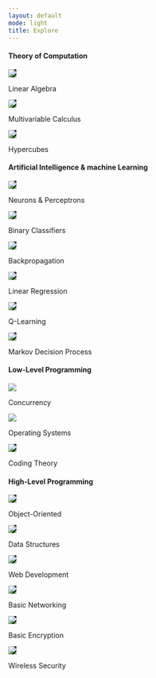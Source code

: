 ```yaml
---
layout: default
mode: light
title: Explore
---
```

<h4>Theory of Computation</h4>
<div class="explore-main-container">
    <div class="explore-content-container zoom small">
        <a href="/Mathematics/Linear Algebra.html">
            <div class="explore-content-image">
                <img style="background-color: black" src="/Assets/images/4-cube_dark.png">
            </div>
        </a>
        <div class="explore-content-title">
            <p>Linear Algebra</p>
        </div>
    </div>
    <div class="explore-content-container zoom small">
        <a href="/Mathematics/Multivariable Calculus.html">
        <div class="explore-content-image">
                <img style="background-color: black" src="/Assets/images/4-cube_dark.png">
            </div>
        </a>
        <div class="explore-content-title">
            <p>Multivariable Calculus</p>
        </div>
    </div>
    <div class="explore-content-container zoom small">
        <a href="/Mathematics/Hypercubes.html">
        <div class="explore-content-image">
                <img style="background-color: black" src="/Assets/images/4-cube_dark.png">
            </div>
        </a>
        <div class="explore-content-title">
            <p>Hypercubes</p>
        </div>
    </div>
</div>
<div class="space-div"></div>
<h4>Artificial Intelligence & machine Learning</h4>
<div class="explore-main-container">
    <div class="explore-content-container zoom small">
        <a href="/Artificial%20Intelligence/Neurons%20%26%20Perceptrons.html">
        <div class="explore-content-image">
                <img style="background-color: black" src="/Assets/images/4-cube_dark.png">
            </div>
        </a>
        <div class="explore-content-title">
            <p>Neurons & Perceptrons</p>
        </div>
    </div>
    <div class="explore-content-container zoom small">
        <a href="/Artificial Intelligence/Binary%20Classifiers.html">
        <div class="explore-content-image">
                <img style="background-color: black" src="/Assets/images/4-cube_dark.png">
            </div>
        </a>
        <div class="explore-content-title">
            <p>Binary Classifiers</p>
        </div>
    </div>
    <div class="explore-content-container zoom small">
        <a href="/Artificial Intelligence/Gradient%20Descent%20%26%20Backpropagation.html">
        <div class="explore-content-image">
                <img style="background-color: black" src="/Assets/images/4-cube_dark.png">
            </div>
        </a>
        <div class="explore-content-title">
            <p>Backpropagation</p>
        </div>
    </div>
    <div class="explore-content-container zoom small">
        <a href="/Machine%20Learning/linear%20regression.html">
        <div class="explore-content-image">
                <img style="background-color: black" src="/Assets/images/4-cube_dark.png">
            </div>
        </a>
        <div class="explore-content-title">
            <p>Linear Regression</p>
        </div>
    </div>
    <div class="explore-content-container zoom small">
        <a href="explore.html">
        <div class="explore-content-image">
                <img style="background-color: black" src="/Assets/images/4-cube_dark.png">
            </div>
        </a>
        <div class="explore-content-title">
            <p>Q-Learning</p>
        </div>
    </div>
    <div class="explore-content-container zoom small">
        <a href="explore.html">
        <div class="explore-content-image">
                <img style="background-color: black" src="/Assets/images/4-cube_dark.png">
            </div>
        </a>
        <div class="explore-content-title">
            <p>Markov Decision Process</p>
        </div>
    </div>
</div>
<div class="space-div"></div>
<h4>Low-Level Programming</h4>
<div class="explore-main-container">
    <div class="explore-content-container zoom small">
        <a href="/Low-Level Programming/Concurrency%20%26%20Operating%20Systems.html">
            <div class="explore-content-image"><img class="something" src="/Assets/images/4-cube_dark.png"></div>
        </a>
        <div class="explore-content-title">
            <p>Concurrency</p>
        </div>
    </div>
    <div class="explore-content-container zoom small">
        <a href="/Low-Level Programming/Concurrency%20%26%20Operating%20Systems.html">
            <div class="explore-content-image"><img class="something" src="/Assets/images/4-cube_dark.png"></div>
        </a>
        <div class="explore-content-title">
            <p>Operating Systems</p>
        </div>
    </div>
    <div class="explore-content-container zoom small">
        <a href="/Low-Level Programming/coding theory.html">
            <div class="explore-content-image"><img style="background-color: black" src="/Assets/images/4-cube_dark.png"></div>
        </a>
        <div class="explore-content-title">
            <p>Coding Theory</p>
        </div>
    </div>
</div>
<div class="space-div"></div>
<h4>High-Level Programming</h4>
<div class="explore-main-container">
    <div class="explore-content-container zoom small">
        <a href="/High-Level Programming/object-oriented programming.html">
            <div class="explore-content-image"><img style="background-color: black" src="/Assets/images/4-cube_dark.png"></div>
        </a>
        <div class="explore-content-title">
            <p>Object-Oriented</p>
        </div>
    </div>
    <div class="explore-content-container zoom small">
        <a href="/High-Level Programming/data structures and algorithms.html">
            <div class="explore-content-image">
                <img style="background-color: black" src="/Assets/images/4-cube_dark.png">
            </div>
        </a>
        <div class="explore-content-title">
            <p>Data Structures</p>
        </div>
    </div>
    <div class="explore-content-container zoom small">
        <a href="/High-Level Programming/web development.html">           
            <div class="explore-content-image">
                <img style="background-color: black" src="/Assets/images/4-cube_dark.png">
            </div>
        </a><div class="explore-content-title">
            <p>Web Development</p>
        </div>
    </div>
    <div class="explore-content-container zoom small">
        <a href="/Information Security/Fundamentals of Networking.html">
            <div class="explore-content-image">
                <img style="background-color: black" src="/Assets/images/4-cube_dark.png">
            </div>
        </a>
        <div class="explore-content-title">
            <p>Basic Networking</p>
        </div>
    </div>
    <div class="explore-content-container zoom small">
        <a href="/Information Security/Fundamentals of Encryption.html">
            <div class="explore-content-image">
                <img style="background-color: black" src="/Assets/images/4-cube_dark.png">
            </div>
        </a>
        <div class="explore-content-title">
            <p>Basic Encryption</p>
        </div>
    </div>
    <div class="explore-content-container zoom small">
        <a href="/Information Security/Wireless Security.html">
            <div class="explore-content-image">
                <img style="background-color: black" src="/Assets/images/4-cube_dark.png">
            </div>
        </a>
        <div class="explore-content-title">
            <p>Wireless Security</p>
        </div>
    </div>
</div>
<div class="space-div"></div>

